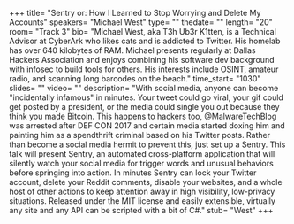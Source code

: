 +++
title= "Sentry or: How I Learned to Stop Worrying and Delete My Accounts"
speakers= "Michael West"
type= ""
thedate= ""
length= "20"
room= "Track 3"
bio= "Michael West, aka T3h Ub3r K1tten, is a Technical Advisor at CyberArk who likes cats and is addicted to Twitter. His homelab has over 640 kilobytes of RAM. Michael presents regularly at Dallas Hackers Association and enjoys combining his software dev background with infosec to build tools for others. His interests include OSINT, amateur radio, and scanning long barcodes on the beach."
time_start= "1030"
slides= ""
video= ""
description= "With social media, anyone can become &quot;incidentally infamous&quot; in minutes. Your tweet could go viral, your gif could get posted by a president, or the media could single you out because they think you made Bitcoin. This happens to hackers too, @MalwareTechBlog was arrested after DEF CON 2017 and certain media started doxing him and painting him as a spendthrift criminal based on his Twitter posts. Rather than become a social media hermit to prevent this, just set up a Sentry. This talk will present Sentry, an automated cross-platform application that will silently watch your social media for trigger words and unusual behaviors before springing into action. In minutes Sentry can lock your Twitter account, delete your Reddit comments, disable your websites, and a whole host of other actions to keep attention away in high visibility, low-privacy situations. Released under the MIT license and easily extensible, virtually any site and any API can be scripted with a bit of C#."
stub= "West"
+++